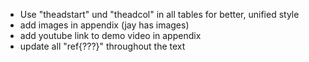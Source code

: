 - Use "theadstart" und "theadcol" in all tables for better, unified style
- add images in appendix (jay has images)
- add youtube link to demo video in appendix
- update all "ref{???}" throughout the text